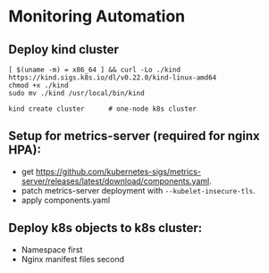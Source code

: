 # Monitoring Automation

## Deploy kind cluster 
```shell
[ $(uname -m) = x86_64 ] && curl -Lo ./kind https://kind.sigs.k8s.io/dl/v0.22.0/kind-linux-amd64
chmod +x ./kind
sudo mv ./kind /usr/local/bin/kind

kind create cluster      # one-node k8s cluster
```

## Setup for metrics-server (required for nginx HPA):
- get https://github.com/kubernetes-sigs/metrics-server/releases/latest/download/components.yaml.
- patch metrics-server deployment with `--kubelet-insecure-tls`.
- apply components.yaml

## Deploy k8s objects to k8s cluster:
- Namespace first
- Nginx manifest files second